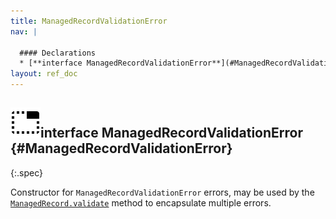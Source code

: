 ```yaml
---
title: ManagedRecordValidationError
nav: |

  #### Declarations
  * [**interface ManagedRecordValidationError**](#ManagedRecordValidationError)
layout: ref_doc
---
```


## ![](/assets/icons/spec-interface.svg)interface ManagedRecordValidationError {#ManagedRecordValidationError}
{:.spec}

Constructor for `ManagedRecordValidationError` errors, may be used by the [`ManagedRecord.validate`](./ManagedRecord#ManagedRecord:validate) method to encapsulate multiple errors.

